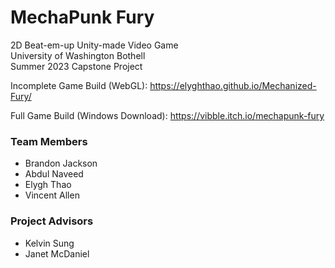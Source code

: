 # MechaPunk Fury  
2D Beat-em-up Unity-made Video Game  
University of Washington Bothell  
Summer 2023 Capstone Project  

Incomplete Game Build (WebGL): https://elyghthao.github.io/Mechanized-Fury/

Full Game Build (Windows Download): https://vibble.itch.io/mechapunk-fury


### Team Members  
* Brandon Jackson  
* Abdul Naveed  
* Elygh Thao  
* Vincent Allen  
  
### Project Advisors  
* Kelvin Sung
* Janet McDaniel
